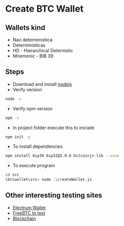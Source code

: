 # Create BTC Wallet
## Wallets kind
 - Nao determinística
 - Determinísticas
 - HD - Hierarchical Deternistic
 - Mnemonic - BIB 39

## Steps
 - Download and install [nodejs](https://nodejs.org)
 - Verify version
~~~bash
node -v
~~~

 - Verify npm version
~~~bash
npm -v
~~~

 - In project folder execute this to iniciate 
~~~bash
npm init -y
~~~

 - To install dependencies
~~~bash
npm install bip39 bip32@2.0.6 bitcoinjs-lib --save
~~~

 - To execute program
~~~bash
cd src 
\btcwallet\src> node .\createWallet.js
~~~

## Other interesting testing sites
 - [Electrum Wallet](https://electrum.org/#download)
 - [FreeBTC to test](https://freebitco.in/)
 - [Blockchain](https://www.blockchain.com/explorer)

